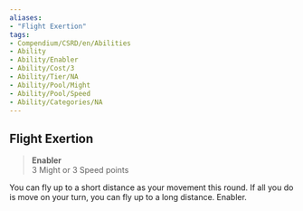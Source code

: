```yaml
---
aliases:
- "Flight Exertion"
tags:
- Compendium/CSRD/en/Abilities
- Ability
- Ability/Enabler
- Ability/Cost/3
- Ability/Tier/NA
- Ability/Pool/Might
- Ability/Pool/Speed
- Ability/Categories/NA
---
```


  
## Flight Exertion  
>**Enabler**  
>3 Might or 3 Speed points
  
You can fly up to a short distance as your movement this round. If all you do is move on your turn, you can fly up to a long distance. Enabler.